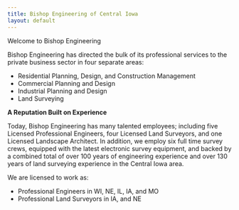 ```yaml
---
title: Bishop Engineering of Central Iowa
layout: default
---
```


<p>Welcome to Bishop Engineering</p>
<p>
  Bishop Engineering has directed the bulk of its professional services to the
  private business sector in four separate areas:
</p>
<ul>
  <li>Residential Planning, Design, and Construction Management</li>
  <li>Commercial Planning and Design</li>
  <li>Industrial Planning and Design</li>
  <li>Land Surveying</li>
</ul>
<p><strong>A Reputation Built on Experience</strong></p>
<p>
  Today, Bishop Engineering has many talented employees; including five Licensed
  Professional Engineers, four Licensed Land Surveyors, and one Licensed
  Landscape Architect. In addition, we employ six full time survey crews,
  equipped with the latest electronic survey equipment, and backed by a combined
  total of over 100 years of engineering experience and over 130 years of land
  surveying experience in the Central Iowa area.
</p>
<p>We are licensed to work as:</p>
<ul>
  <li>Professional Engineers in WI, NE, IL, IA, and MO</li>
  <li>Professional Land Surveyors in IA, and NE</li>
</ul>
